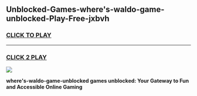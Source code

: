 
## Unblocked-Games-where's-waldo-game-unblocked-Play-Free-jxbvh
<h3>
<a href="https://premium76.site?title=where's-waldo-game-unblocked&ref=20M">CLICK TO PLAY</a></h3>
<hr>

<h3>
<a href="https://premium76.site?title=where's-waldo-game-unblocked&ref=20M">CLICK 2 PLAY</a>
  
</h3>

<a href="https://premium76.site?title=where's-waldo-game-unblocked&ref=19M"><img src="https://clearcache.store/games.png"></a>


**where's-waldo-game-unblocked games unblocked: Your Gateway to Fun and Accessible Online Gaming**
